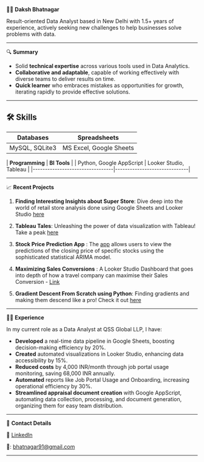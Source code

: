 👨‍💼 **Daksh Bhatnagar**

Result-oriented Data Analyst based in New Delhi with 1.5+ years of experience, actively seeking new challenges to help businesses solve problems with data.

---

 🔍 **Summary**

- Solid **technical expertise** across various tools used in Data Analytics.
- **Collaborative and adaptable**, capable of working effectively with diverse teams to deliver results on time.
- **Quick learner** who embraces mistakes as opportunities for growth, iterating rapidly to provide effective solutions.
---

## 🛠️ Skills

| **Databases**                  | **Spreadsheets**              |
|--------------------------------|-------------------------------|
| MySQL, SQLite3                 | MS Excel, Google Sheets       |

| **Programming**                | **BI Tools**                  |
| Python, Google AppScript        | Looker Studio, Tableau       |
|---------------------------------|------------------------------|

---


 📈 **Recent Projects**

   
1. **Finding Interesting Insights about Super Store**: Dive deep into the world of retail store analysis done using Google Sheets and Looker Studio [here](https://docs.google.com/spreadsheets/d/14h0UCZOhi1nQx7oT7DY8SYmqp3S0Y5UssEjkGAuVgXo/edit#gid=312503756) 
   
2. **Tableau Tales**: Unleashing the power of data visualization with Tableau! Take a peak [here](https://public.tableau.com/app/profile/daksh.bhatnagar) 
   
3. **Stock Price Prediction App** : The [app](https://stockpredictions.streamlit.app/) allows users to view the predictions of the closing price of specific stocks using the sophisticated statistical ARIMA model.

4. **Maximizing Sales Conversions** : A Looker Studio Dashboard that goes into depth of how a travel company can maximise their Sales Conversion - [Link](https://lookerstudio.google.com/reporting/cc4ee68d-2634-4110-8652-811626ea9b05/page/p_4qnx3lohhd)
  
5. **Gradient Descent From Scratch using Python**: Finding gradients and making them descend like a pro! Check it out [here](https://bit.ly/3fwd7JD) 


---

👨‍💻 **Experience**

In my current role as a Data Analyst at QSS Global LLP, I have:

- **Developed** a real-time data pipeline in Google Sheets, boosting decision-making efficiency by 20%.
- **Created** automated visualizations in Looker Studio, enhancing data accessibility by 15%.
- **Reduced costs** by 4,000 INR/month through job portal usage monitoring, saving 68,000 INR annually.
- **Automated** reports like Job Portal Usage and Onboarding, increasing operational efficiency by 30%.
- **Streamlined appraisal document creation** with Google AppScript, automating data collection, processing, and document generation, organizing them for easy team distribution.
---

📧 **Contact Details**

🔗 [LinkedIn](https://www.linkedin.com/in/dakshb/)

📧: bhatnagar91@gmail.com

---
